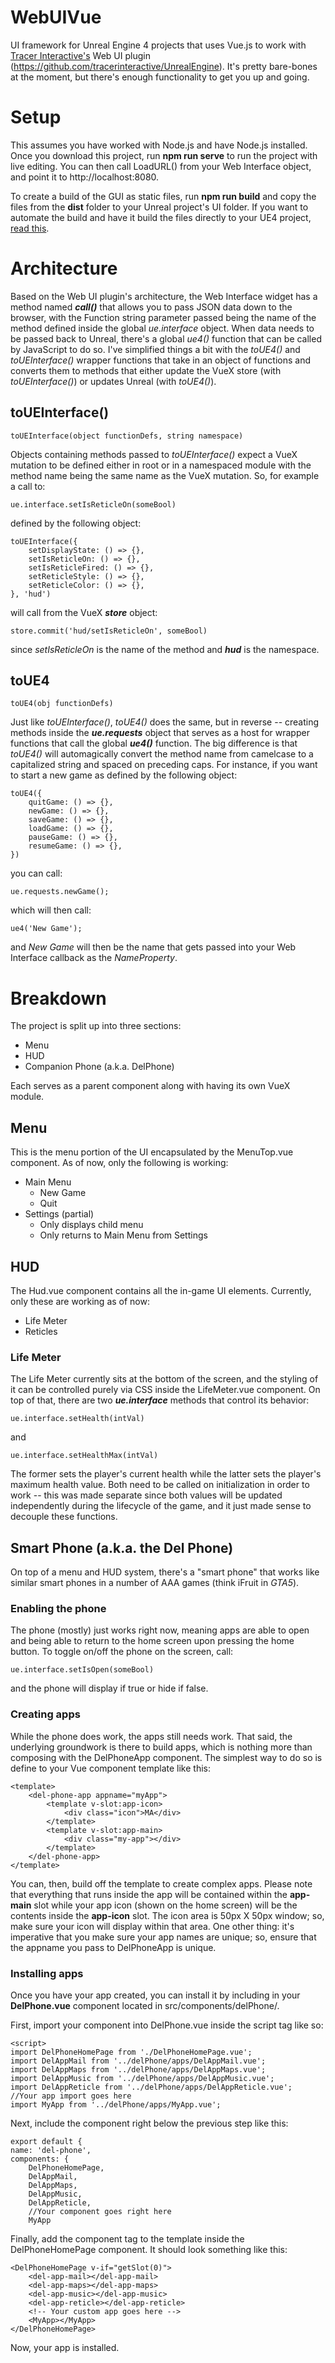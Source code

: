 # WebUIVue
UI framework for Unreal Engine 4 projects that uses Vue.js to work with [Tracer Interactive's](https://tracerinteractive.com) Web UI plugin (https://github.com/tracerinteractive/UnrealEngine).  It's pretty bare-bones at the moment, but there's enough functionality to get you up and going.

# Setup
This assumes you have worked with Node.js and have Node.js installed.  Once you download this project, run **npm run serve** to run the project with live editing.  You can then call LoadURL() from your Web Interface object, and point it to http://localhost:8080.

To create a build of the GUI as static files, run **npm run build** and copy the files from the **dist** folder to your Unreal project's UI folder.  If you want to automate the build and have it build the files directly to your UE4 project, [read this](https://stackoverflow.com/questions/48851677/how-to-direct-vue-cli-to-put-built-project-files-in-different-directories).
# Architecture
Based on the Web UI plugin's architecture, the Web Interface widget has a method named ***call()*** that allows you to pass JSON data down to the browser, with the Function string parameter passed being the name of the method defined inside the global *ue.interface* object.  When data needs to be passed back to Unreal, there's a global *ue4()* function that can be called by JavaScript to do so.  I've simplified things a bit with the *toUE4()* and *toUEInterface()* wrapper functions that take in an object of functions and converts them to methods that either update the VueX store (with *toUEInterface()*) or updates Unreal (with *toUE4()*).
## toUEInterface()
    toUEInterface(object functionDefs, string namespace)
Objects containing methods passed to *toUEInterface()* expect a VueX mutation to be defined either in root or in a namespaced module with the method name being the same name as the VueX mutation.  So, for example a call to:
    
    ue.interface.setIsReticleOn(someBool)
defined by the following object:

    toUEInterface({
        setDisplayState: () => {},
        setIsReticleOn: () => {},
        setIsReticleFired: () => {},
        setReticleStyle: () => {},
        setReticleColor: () => {},
    }, 'hud')

will call from the VueX ***store*** object:

    store.commit('hud/setIsReticleOn', someBool)

since *setIsReticleOn* is the name of the method and ***hud*** is the namespace.
## toUE4
    toUE4(obj functionDefs)
Just like *toUEInterface()*, *toUE4()* does the same, but in reverse -- creating methods inside the ***ue.requests*** object that serves as a host for wrapper functions that call the global ***ue4()*** function.  The big difference is that *toUE4()* will automagically convert the method name from camelcase to a capitalized string and spaced on preceding caps.  For instance, if you want to start a new game as defined by the following object:

    toUE4({
        quitGame: () => {},
        newGame: () => {},
        saveGame: () => {},
        loadGame: () => {},
        pauseGame: () => {},
        resumeGame: () => {},
    })

you can call:

    ue.requests.newGame();

which will then call:

    ue4('New Game');

and *New Game* will then be the name that gets passed into your Web Interface callback as the *NameProperty*.
# Breakdown
The project is split up into three sections:
- Menu
- HUD
- Companion Phone (a.k.a. DelPhone)

Each serves as a parent component along with having its own VueX module.

## Menu
This is the menu portion of the UI encapsulated by the MenuTop.vue component.  As of now, only the following is working:
- Main Menu
    - New Game
    - Quit
- Settings (partial)
    - Only displays child menu
    - Only returns to Main Menu from Settings

## HUD
The Hud.vue component contains all the in-game UI elements.  Currently, only these are working as of now:
- Life Meter
- Reticles

### Life Meter
The Life Meter currently sits at the bottom of the screen, and the styling of it can be controlled purely via CSS inside the LifeMeter.vue component.  On top of that, there are two ***ue.interface*** methods that control its behavior:

    ue.interface.setHealth(intVal)
and
    
    ue.interface.setHealthMax(intVal)

The former sets the player's current health while the latter sets the player's maximum health value.  Both need to be called on initialization in order to work -- this was made separate since both values will be updated independently during the lifecycle of the game, and it just made sense to decouple these functions.

## Smart Phone (a.k.a. the Del Phone)
On top of a menu and HUD system, there's a "smart phone" that works like similar smart phones in a number of AAA games (think iFruit in *GTA5*).  
### Enabling the phone
The phone (mostly) just works right now, meaning apps are able to open and being able to return to the home screen upon pressing the home button.  To toggle on/off the phone on the screen, call:

    ue.interface.setIsOpen(someBool)

and the phone will display if true or hide if false.

### Creating apps
While the phone does work, the apps still needs work.  That said, the underlying groundwork is there to build apps, which is nothing more than composing with the DelPhoneApp component.  The simplest way to do so is define to your Vue component template like this:

    <template>
        <del-phone-app appname="myApp">
            <template v-slot:app-icon>
                <div class="icon">MA</div>
            </template>
            <template v-slot:app-main>
                <div class="my-app"></div>
            </template>
        </del-phone-app>
    </template>

You can, then, build off the template to create complex apps.  Please note that everything that runs inside the app will be contained within the **app-main** slot while your app icon (shown on the home screen) will be the contents inside the **app-icon** slot.  The icon area is 50px X 50px window; so, make sure your icon will display within that area. One other thing: it's imperative that you make sure your app names are unique; so, ensure that the appname you pass to DelPhoneApp is unique.

### Installing apps
Once you have your app created, you can install it by including in your **DelPhone.vue** component located in src/components/delPhone/.  

First, import your component into DelPhone.vue inside the script tag like so:

    <script>
    import DelPhoneHomePage from './DelPhoneHomePage.vue';
    import DelAppMail from '../delPhone/apps/DelAppMail.vue';
    import DelAppMaps from '../delPhone/apps/DelAppMaps.vue';
    import DelAppMusic from '../delPhone/apps/DelAppMusic.vue';
    import DelAppReticle from '../delPhone/apps/DelAppReticle.vue';
    //Your app import goes here
    import MyApp from '../delPhone/apps/MyApp.vue';

Next, include the component right below the previous step like this:

    export default {
    name: 'del-phone',
    components: {
        DelPhoneHomePage,
        DelAppMail,
        DelAppMaps,
        DelAppMusic,
        DelAppReticle,
        //Your component goes right here
        MyApp

Finally, add the component tag to the template inside the DelPhoneHomePage component.  It should look something like this:

    <DelPhoneHomePage v-if="getSlot(0)">
        <del-app-mail></del-app-mail>
        <del-app-maps></del-app-maps>
        <del-app-music></del-app-music>
        <del-app-reticle></del-app-reticle>
        <!-- Your custom app goes here -->
        <MyApp></MyApp>
    </DelPhoneHomePage>

Now, your app is installed.